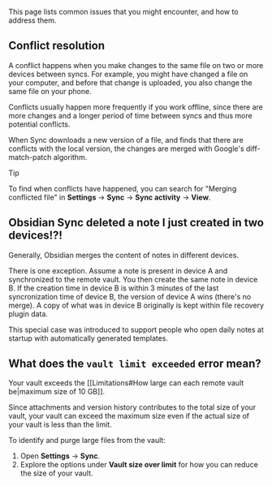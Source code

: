 This page lists common issues that you might encounter, and how to address them.

## Conflict resolution

A conflict happens when you make changes to the same file on two or more devices between syncs. For example, you might have changed a file on your computer, and before that change is uploaded, you also change the same file on your phone.

Conflicts usually happen more frequently if you work offline, since there are more changes and a longer period of time between syncs and thus more potential conflicts.

When Sync downloads a new version of a file, and finds that there are conflicts with the local version, the changes are merged with Google's diff-match-patch algorithm.

> [!tip]
> To find when conflicts have happened, you can search for "Merging conflicted file" in **Settings** → **Sync** → **Sync activity** → **View**.


## Obsidian Sync deleted a note I just created in two devices!?!
Generally, Obsidian merges the content of notes in different devices.

There is one exception. Assume a note is present in device A and synchronized to the remote vault. You then create the same note in device B. If the creation time in device B is within 3 minutes of the last syncronization time of device B, the version of device A wins (there's no merge). A copy of what was in device B originally is kept within file recovery plugin data.

This special case was introduced to support people who open daily notes at startup with automatically generated templates.

## What does the `vault limit exceeded` error mean?

Your vault exceeds the [[Limitations#How large can each remote vault be|maximum size of 10 GB]].

Since attachments and version history contributes to the total size of your vault, your vault can exceed the maximum size even if the actual size of your vault is less than the limit.

To identify and purge large files from the vault:

1. Open **Settings** -> **Sync**.
2. Explore the options under **Vault size over limit** for how you can reduce the size of your vault.
